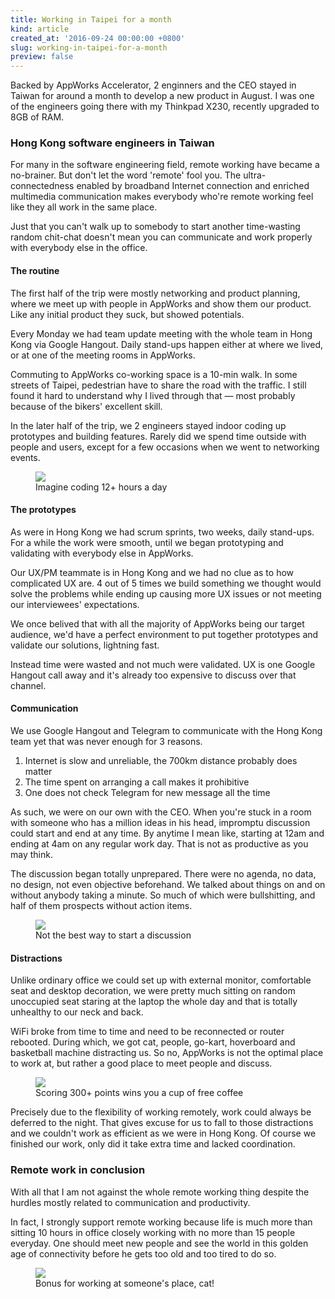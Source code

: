 ```yaml
---
title: Working in Taipei for a month
kind: article
created_at: '2016-09-24 00:00:00 +0800'
slug: working-in-taipei-for-a-month
preview: false
---
```


Backed by AppWorks Accelerator, 2 enginners and the CEO stayed in Taiwan for around a month to develop
a new product in August. I was one of the engineers going there with my Thinkpad X230, recently
upgraded to 8GB of RAM.

### Hong Kong software engineers in Taiwan

For many in the software engineering field, remote working have became a no-brainer. But don't let the
word 'remote' fool you. The ultra-connectedness enabled by broadband Internet connection and enriched
multimedia communication makes everybody who're remote working feel like they all work in the same place.

Just that you can't walk up to somebody to start another time-wasting random chit-chat doesn't mean you can
communicate and work properly with everybody else in the office.

#### The routine

The first half of the trip were mostly networking and product planning, where we meet up with people in AppWorks and
show them our product. Like any initial product they suck, but showed potentials.

Every Monday we had team update meeting with the whole team in Hong Kong via Google Hangout. Daily stand-ups happen
either at where we lived, or at one of the meeting rooms in AppWorks.

Commuting to AppWorks co-working space is a 10-min walk. In some streets of Taipei, pedestrian have to share the road
with the traffic. I still found it hard to understand why I lived through that &mdash; most probably because of the bikers'
excellent skill.

In the later half of the trip, we 2 engineers stayed indoor coding up prototypes and building features.
Rarely did we spend time outside with people and users, except for a few occasions when we went to networking events.

<figure>
<img src='./work-no-play.gif'/>
<figcaption>Imagine coding 12+ hours a day</figcaption>
</figure>

#### The prototypes

As were in Hong Kong we had scrum sprints, two weeks, daily stand-ups. For a while the work were smooth, until we
began prototyping and validating with everybody else in AppWorks.

Our UX/PM teammate is in Hong Kong and we had no clue as to how complicated UX are. 4 out of 5 times we build something
we thought would solve the problems while ending up causing more UX issues or not meeting our interviewees' expectations.

We once belived that with all the majority of AppWorks being our target audience, we'd have a perfect environment to put
together prototypes and validate our solutions, lightning fast.

Instead time were wasted and not much were validated. UX is one Google Hangout call away and it's already too expensive to discuss over that channel.

#### Communication

We use Google Hangout and Telegram to communicate with the Hong Kong team yet that was never enough for 3 reasons.

1. Internet is slow and unreliable, the 700km distance probably does matter
2. The time spent on arranging a call makes it prohibitive
3. One does not check Telegram for new message all the time

As such, we were on our own with the CEO. When you're stuck in a room with someone who has a million ideas in his head,
impromptu discussion could start and end at any time. By anytime I mean like, starting at 12am and ending at 4am on any
regular work day. That is not as productive as you may think.

The discussion began totally unprepared. There were no agenda, no data, no design, not even objective
beforehand. We talked about things on and on without anybody taking a minute. So much of which were bullshitting, and
half of them prospects without action items.

<figure>
<img src='./pretend.jpg' style='max-height: 500px;'/>
<figcaption>Not the best way to start a discussion</figcaption>
</figure>

#### Distractions

Unlike ordinary office we could set up with external monitor, comfortable seat and desktop decoration, we were pretty
much sitting on random unoccupied seat staring at the laptop the whole day and that is totally unhealthy to our neck and
back.

WiFi broke from time to time and need to be reconnected or router rebooted. During which, we got cat, people, go-kart,
hoverboard and basketball machine distracting us. So no, AppWorks is not the optimal place to work at, but rather a good
place to meet people and discuss.

<figure>
<img src='./basketball.png' style='max-height: 500px'/>
<figcaption>Scoring 300+ points wins you a cup of free coffee</figcaption>
</figure>

Precisely due to the flexibility of working remotely, work could always be deferred to the night. That gives excuse for
us to fall to those distractions and we couldn't work as efficient as we were in Hong Kong. Of course we finished our
work, only did it take extra time and lacked coordination.

### Remote work in conclusion

With all that I am not against the whole remote working thing despite the hurdles mostly related to communication and
productivity.

In fact, I strongly support remote working because life is much more than sitting 10 hours in office closely
working with no more than 15 people everyday. One should meet new people and see the world in this golden age of
connectivity before he gets too old and too tired to do so.

<figure>
<img src='./cat.jpg'/>
<figcaption>Bonus for working at someone's place, cat!</figcaption>
</figure>
